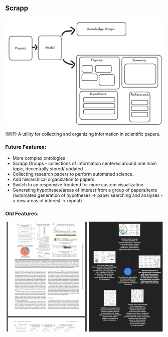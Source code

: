 ## Scrapp
![alt text](https://github.com/plehman2000/scrapp/blob/main/assets/model.png?raw=true)

(WIP) A utility for collecting and organizing information in scientific papers. 


### Future Features:
- More complex ontologies
- Scrapp Groups - collections of information centered around one main topic, decentrally stored/ updated
- Collecting research papers to perform automated science.
- Add hierarchical organization to papers
-  Switch to an responsive frontend for more custom visualization
- Generating hypotheses/areas of interest from a group of papers/texts (automated generation of hypotheses -> paper searching and analyses -> new areas of interest -> repeat)

### Old Features:
![alt text](https://github.com/plehman2000/scrapp/blob/main/assets/graph.png?raw=true)
